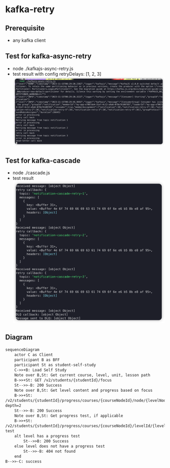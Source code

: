 # kafka-retry
## Prerequisite
 * any kafka client

## Test for kafka-async-retry
  * node ./kafkajs-async-retry.js
  * test result with config retryDelays: [1, 2, 3]
  ![Alt](./retry1.jpg)
## Test for kafka-cascade
  *  node ./cascade.js
  *  test result
  ![Alt](./cascade.jpg)

## Diagram
```mermaid
sequenceDiagram
    actor C as Client
    participant B as BFF
    participant St as student-self-study
    C->>+B: Load Self Study
    Note over B,St: Get current course, level, unit, lesson path
    B->>+St: GET /v2/students/{studentId}/focus
    St-->>-B: 200 Success
    Note over B,St: Get level content and progress based on focus
    B->>+St: /v2/students/{studentId}/progress/courses/{courseNodeId}/node/{levelNodeId}?depth=2
    St-->>-B: 200 Success
    Note over B,St: Get progress test, if applicable
    B->>+St: /v2/students/{studentId}/progress/courses/{courseNodeId}/levelId/{levelNodeId}/progress-test
    alt level has a progress test
        St-->>B: 200 Success
    else level does not have a progress test
        St-->>-B: 404 not found
    end
B-->>-C: success
```
